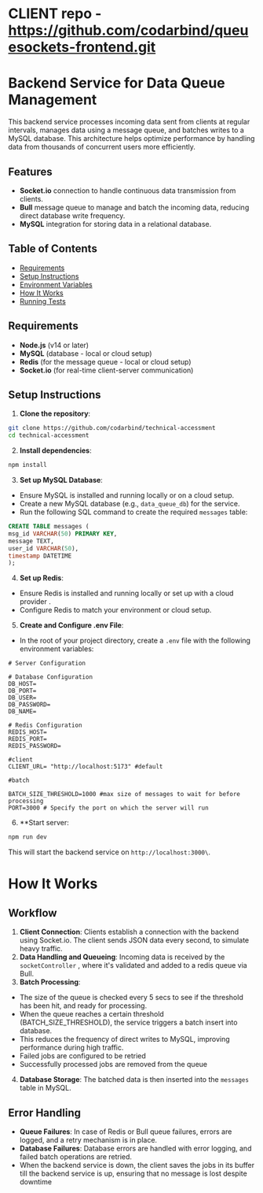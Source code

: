 # CLIENT repo - https://github.com/codarbind/queuesockets-frontend.git

# Backend Service for Data Queue Management

This backend service processes incoming data sent from clients at regular intervals, manages data using a message queue, and batches writes to a MySQL database. This architecture helps optimize performance by handling data from thousands of concurrent users more efficiently.

## Features
- **Socket.io** connection to handle continuous data transmission from clients.
- **Bull** message queue to manage and batch the incoming data, reducing direct database write frequency.
- **MySQL** integration for storing data in a relational database.

## Table of Contents
- [Requirements](#requirements)
- [Setup Instructions](#setup-instructions)
- [Environment Variables](#environment-variables)
- [How It Works](#how-it-works)
- [Running Tests](#running-tests)

## Requirements

- **Node.js** (v14 or later)
- **MySQL** (database - local or cloud setup)
- **Redis** (for the message queue - local or cloud setup)
- **Socket.io** (for real-time client-server communication)

## Setup Instructions
1. **Clone the repository**:
```bash
git clone https://github.com/codarbind/technical-accessment
cd technical-accessment
```
2. **Install dependencies**:
```bash
npm install
```
3. **Set up MySQL Database**:
* Ensure MySQL is installed and running locally or on a cloud setup.
* Create a new MySQL database (e.g., `data_queue_db`) for the service.
* Run the following SQL command to create the required `messages` table:
```sql
CREATE TABLE messages (
msg_id VARCHAR(50) PRIMARY KEY,
message TEXT,
user_id VARCHAR(50),
timestamp DATETIME
);
```
4. **Set up Redis**:
* Ensure Redis is installed and running locally or set up with a cloud provider .
* Configure Redis to match your environment or cloud setup.
5. **Create and Configure .env File**:
* In the root of your project directory, create a `.env` file with the following environment variables:
```plaintext
# Server Configuration

# Database Configuration
DB_HOST=
DB_PORT=
DB_USER=
DB_PASSWORD=
DB_NAME=

# Redis Configuration
REDIS_HOST=
REDIS_PORT=
REDIS_PASSWORD=

#client
CLIENT_URL= "http://localhost:5173" #default

#batch

BATCH_SIZE_THRESHOLD=1000 #max size of messages to wait for before processing
PORT=3000 # Specify the port on which the server will run
```
6. **Start server:
```bash
npm run dev
```
This will start the backend service on `http://localhost:3000\`.


# How It Works
## Workflow
1. **Client Connection**: Clients establish a connection with the backend using Socket.io. The client sends JSON data every second, to simulate heavy traffic.
2. **Data Handling and Queueing**: Incoming data is received by the `socketController` , where it's validated and added to a redis queue via Bull.
3. **Batch Processing**:
* The size of the queue is checked every 5 secs to see if the threshold has been hit, and ready for processing.
* When the queue reaches a certain threshold (BATCH_SIZE_THRESHOLD), the service triggers a batch insert into database.
* This reduces the frequency of direct writes to MySQL, improving performance during high traffic.
* Failed jobs are configured to be retried
* Successfully processed jobs are removed from the queue
4. **Database Storage**: The batched data is then inserted into the `messages` table in MySQL.
## Error Handling
* **Queue Failures**: In case of Redis or Bull queue failures, errors are logged, and a retry mechanism is in place.
* **Database Failures**: Database errors are handled with error logging, and failed batch operations are retried.
* When the backend service is down, the client saves the jobs in its buffer till the backend service is up, ensuring that no message is lost despite downtime